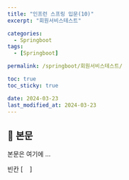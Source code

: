 ```yaml
---
title: "인프런 스프링 입문(10)"
excerpt: "회원서비스테스트"

categories:
  - Springboot
tags:
  - [Springboot]

permalink: /springboot/회원서비스테스트/

toc: true
toc_sticky: true

date: 2024-03-23
last_modified_at: 2024-03-23
---
```


## 🦥 본문

본문은 여기에 ...

빈칸 [&nbsp; &nbsp;  ]
